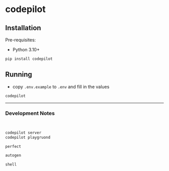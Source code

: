 # codepilot

## Installation

Pre-requisites:

- Python 3.10+

```bash
pip install codepilot
```

## Running

- copy `.env.example` to `.env` and fill in the values

```bash
codepilot
```

---

### Development Notes

```bash


codepilot server
codepilot playgruond

perfect

autogen

shell

```
